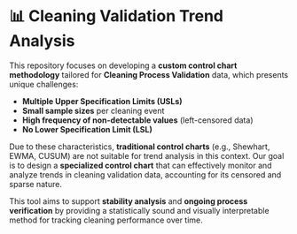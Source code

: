 # 📊 Cleaning Validation Trend Analysis

This repository focuses on developing a **custom control chart methodology** tailored for **Cleaning Process Validation** data, which presents unique challenges:

- **Multiple Upper Specification Limits (USLs)**
- **Small sample sizes** per cleaning event
- **High frequency of non-detectable values** (left-censored data)
- **No Lower Specification Limit (LSL)**

Due to these characteristics, **traditional control charts** (e.g., Shewhart, EWMA, CUSUM) are not suitable for trend analysis in this context. Our goal is to design a **specialized control chart** that can effectively monitor and analyze trends in cleaning validation data, accounting for its censored and sparse nature.

This tool aims to support **stability analysis** and **ongoing process verification** by providing a statistically sound and visually interpretable method for tracking cleaning performance over time.
